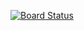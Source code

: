 [![Board Status](https://dev.azure.com/zwang279/800e0006-629e-4210-847e-4fabb927593d/012db0e9-399d-4d1b-bf6d-c9b2673194ea/_apis/work/boardbadge/86bd510a-b690-4329-8d13-f412442af0bd)](https://dev.azure.com/zwang279/800e0006-629e-4210-847e-4fabb927593d/_boards/board/t/012db0e9-399d-4d1b-bf6d-c9b2673194ea/Stories/)
